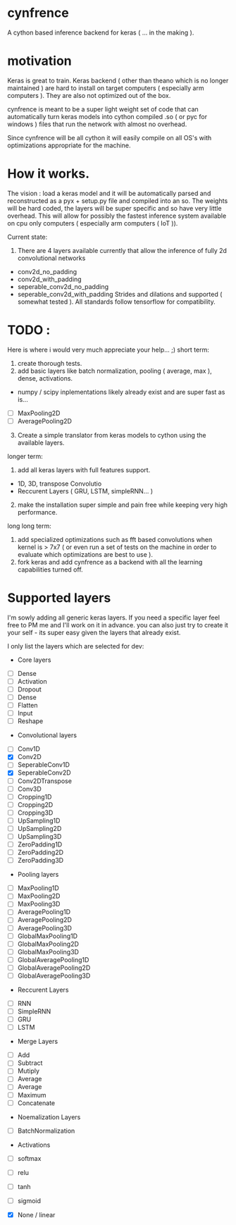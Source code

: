 # cynfrence
A cython based inference backend for keras ( ... in the making ). 

# motivation
Keras is great to train. Keras backend ( other than theano which is no longer maintained ) are hard to install on target computers ( especially arm computers ). They are also not optimized out of the box. 

cynfrence is meant to be a super light weight set of code that can automatically turn keras models into cython compiled .so ( or pyc for windows ) files that run the network with almost no overhead. 

Since cynfrence will be all cython it will easily compile on all OS's with optimizations appropriate for the machine. 

# How it works. 
The vision : load a keras model and it will be automatically parsed and reconstructed as a pyx + setup.py file and compiled into an so. 
The weights will be hard coded, the layers will be super specific and so have very little overhead. This will allow for possibly the fastest inference system available on cpu only computers ( especially arm computers ( IoT )). 

Current state: 
1) There are 4 layers available currently that allow the inference of fully 2d convolutional networks 
* conv2d_no_padding
* conv2d_with_padding
* seperable_conv2d_no_padding
* seperable_conv2d_with_padding
Strides and dilations and supported ( somewhat tested ).
All standards follow tensorflow for compatibility. 

# TODO :

Here is where i would very much appreciate your help... ;)
short term:
1) create thorough tests. 
2) add basic layers like batch normalization, pooling ( average, max ), dense, activations. 
* numpy / scipy inplementations likely already exist and are super fast as is... 
-[ ] MaxPooling2D
-[ ] AveragePooling2D

3) Create a simple translator from keras models to cython using the available layers. 

longer term:
1) add all keras layers with full features support. 
* 1D, 3D, transpose Convolutio
* Reccurent Layers ( GRU, LSTM, simpleRNN... )
2) make the installation super simple and pain free while keeping very high performance.

long long term:
1) add specialized optimizations such as fft based convolutions when kernel is > 7x7 ( or even run a set of tests on the machine in order to evaluate which optimizations are best to use ). 
2) fork keras and add cynfrence as a backend with all the learning capabilities turned off. 



# Supported layers 
I'm sowly adding all generic keras layers. If you need a specific layer feel free to PM me and I'll work on it in advance. you can also just try to create it your self - its super easy given the layers that already exist.

I only list the layers which are selected for dev:

* Core layers
-[ ] Dense
-[ ] Activation
-[ ] Dropout
-[ ] Dense
-[ ] Flatten
-[ ] Input
-[ ] Reshape

* Convolutional layers
-[ ] Conv1D
-[x] Conv2D
-[ ] SeperableConv1D
-[x] SeperableConv2D
-[ ] Conv2DTranspose
-[ ] Conv3D
-[ ] Cropping1D
-[ ] Cropping2D
-[ ] Cropping3D
-[ ] UpSampling1D
-[ ] UpSampling2D
-[ ] UpSampling3D
-[ ] ZeroPadding1D
-[ ] ZeroPadding2D
-[ ] ZeroPadding3D

* Pooling layers
-[ ] MaxPooling1D
-[ ] MaxPooling2D
-[ ] MaxPooling3D
-[ ] AveragePooling1D
-[ ] AveragePooling2D
-[ ] AveragePooling3D
-[ ] GlobalMaxPooling1D
-[ ] GlobalMaxPooling2D
-[ ] GlobalMaxPooling3D
-[ ] GlobalAveragePooling1D
-[ ] GlobalAveragePooling2D
-[ ] GlobalAveragePooling3D

* Reccurent Layers
-[ ] RNN
-[ ] SimpleRNN
-[ ] GRU
-[ ] LSTM

* Merge Layers
-[ ] Add
-[ ] Subtract
-[ ] Mutiply
-[ ] Average
-[ ] Average
-[ ] Maximum
-[ ] Concatenate

* Noemalization Layers
-[ ] BatchNormalization

* Activations
-[ ] softmax
-[ ] relu
-[ ] tanh
-[ ] sigmoid
-[x] None / linear 












